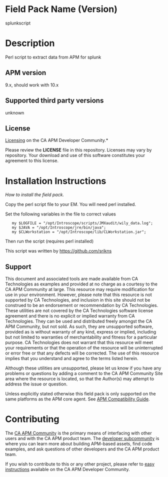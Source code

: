# Field Pack Name (Version)
splunkscript

# Description
Perl script to extract data from APM for splunk

## APM version
9.x, should work with 10.x

## Supported third party versions
unknown

## License
[Licensing](https://communities.ca.com/docs/DOC-231150910#license) on the CA APM Developer Community.*

Please review the 
**LICENSE**
file in this repository.  Licenses may vary by repository.  Your download and use of this software constitutes your agreement to this license.

# Installation Instructions
*How to install the field pack.*

Copy the perl script file to your EM.  You will need perl installed.

Set the following variables in the file to correct values

```
   my $LOGFILE = "/opt/Introscope/scripts/JMXaudit/wily_data.log";
   my $JAVA = "/opt/Introscope/jre/bin/java";
   my $CLWorkstation = "/opt/Introscope/lib/CLWorkstation.jar";
```

Then run the script (requires perl installed) 

This script was written by https://github.com/srikns

## Support
This document and associated tools are made available from CA Technologies as examples and provided at no charge as a courtesy to the CA APM Community at large. This resource may require modification for use in your environment. However, please note that this resource is not supported by CA Technologies, and inclusion in this site should not be construed to be an endorsement or recommendation by CA Technologies. These utilities are not covered by the CA Technologies software license agreement and there is no explicit or implied warranty from CA Technologies. They can be used and distributed freely amongst the CA APM Community, but not sold. As such, they are unsupported software, provided as is without warranty of any kind, express or implied, including but not limited to warranties of merchantability and fitness for a particular purpose. CA Technologies does not warrant that this resource will meet your requirements or that the operation of the resource will be uninterrupted or error free or that any defects will be corrected. The use of this resource implies that you understand and agree to the terms listed herein.

Although these utilities are unsupported, please let us know if you have any problems or questions by adding a comment to the CA APM Community Site area where the resource is located, so that the Author(s) may attempt to address the issue or question.

Unless explicitly stated otherwise this field pack is only supported on the same platforms as the APM core agent. See [APM Compatibility Guide](http://www.ca.com/us/support/ca-support-online/product-content/status/compatibility-matrix/application-performance-management-compatibility-guide.aspx).


# Contributing
The [CA APM Community](https://communities.ca.com/community/ca-apm) is the primary means of interfacing with other users and with the CA APM product team.  The [developer subcommunity](https://communities.ca.com/community/ca-apm/ca-developer-apm) is where you can learn more about building APM-based assets, find code examples, and ask questions of other developers and the CA APM product team.

If you wish to contribute to this or any other project, please refer to [easy instructions](https://communities.ca.com/docs/DOC-231150910) available on the CA APM Developer Community.

